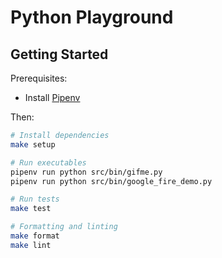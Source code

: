 # Python Playground

## Getting Started

Prerequisites:

- Install [Pipenv](https://github.com/pypa/pipenv)

Then:

```sh
# Install dependencies
make setup

# Run executables
pipenv run python src/bin/gifme.py
pipenv run python src/bin/google_fire_demo.py

# Run tests
make test

# Formatting and linting
make format
make lint
```
